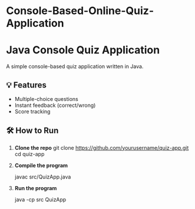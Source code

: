 # Console-Based-Online-Quiz-Application
# Java Console Quiz Application

A simple console-based quiz application written in Java.

## 💡 Features
- Multiple-choice questions
- Instant feedback (correct/wrong)
- Score tracking

## 🛠️ How to Run

1. **Clone the repo**
   git clone https://github.com/yourusername/quiz-app.git
   cd quiz-app
2. **Compile the program**

    javac src/QuizApp.java

3. **Run the program**

    java -cp src QuizApp
